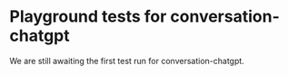 # Playground tests for conversation-chatgpt
We are still awaiting the first test run for conversation-chatgpt.
